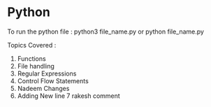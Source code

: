 # Python

To run the python file :
python3 file_name.py or python file_name.py

Topics Covered :
1. Functions
2. File handling
3. Regular Expressions
4. Control Flow Statements
5. Nadeem Changes
6. Adding New line
7 rakesh comment
